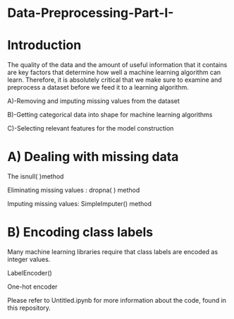 # Data-Preprocessing-Part-I-

# Introduction

The quality of the data and the amount of useful information that it contains are key factors that determine how well a machine learning algorithm can learn. Therefore, it is absolutely critical that we make sure to examine and preprocess a dataset before we feed it to a learning algorithm. 

A)-Removing and imputing missing values from the dataset

B)-Getting categorical data into shape for machine learning algorithms

C)-Selecting relevant features for the model construction


# A) Dealing with missing data

The isnull( )method 

Eliminating missing values : dropna( ) method

Imputing missing values: SimpleImputer() method



# B) Encoding class labels
Many machine learning libraries require that class labels are encoded as integer values. 

LabelEncoder()

One-hot encoder

Please refer to Untitled.ipynb for more information about the code, found in this repository.

